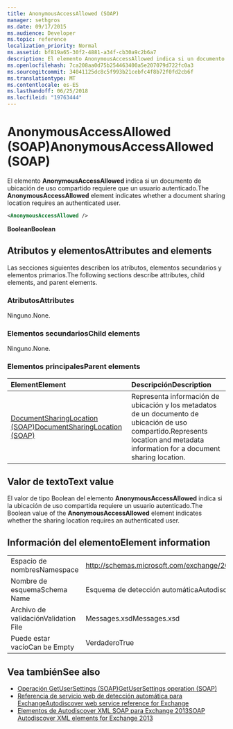```yaml
---
title: AnonymousAccessAllowed (SOAP)
manager: sethgros
ms.date: 09/17/2015
ms.audience: Developer
ms.topic: reference
localization_priority: Normal
ms.assetid: bf819a65-30f2-4881-a34f-cb30a9c2b6a7
description: El elemento AnonymousAccessAllowed indica si un documento de ubicación de uso compartido requiere que un usuario autenticado.
ms.openlocfilehash: 7ca208aa0d75b254463400a5e207079d722fc0a3
ms.sourcegitcommit: 34041125dc8c5f993b21cebfc4f8b72f0fd2cb6f
ms.translationtype: MT
ms.contentlocale: es-ES
ms.lasthandoff: 06/25/2018
ms.locfileid: "19763444"
---
```

# <a name="anonymousaccessallowed-soap"></a><span data-ttu-id="18bc6-103">AnonymousAccessAllowed (SOAP)</span><span class="sxs-lookup"><span data-stu-id="18bc6-103">AnonymousAccessAllowed (SOAP)</span></span>

<span data-ttu-id="18bc6-104">El elemento **AnonymousAccessAllowed** indica si un documento de ubicación de uso compartido requiere que un usuario autenticado.</span><span class="sxs-lookup"><span data-stu-id="18bc6-104">The **AnonymousAccessAllowed** element indicates whether a document sharing location requires an authenticated user.</span></span> 
  
```XML
<AnonymousAccessAllowed /> 
```

 <span data-ttu-id="18bc6-105">**Boolean**</span><span class="sxs-lookup"><span data-stu-id="18bc6-105">**Boolean**</span></span>
## <a name="attributes-and-elements"></a><span data-ttu-id="18bc6-106">Atributos y elementos</span><span class="sxs-lookup"><span data-stu-id="18bc6-106">Attributes and elements</span></span>

<span data-ttu-id="18bc6-107">Las secciones siguientes describen los atributos, elementos secundarios y elementos primarios.</span><span class="sxs-lookup"><span data-stu-id="18bc6-107">The following sections describe attributes, child elements, and parent elements.</span></span>
  
### <a name="attributes"></a><span data-ttu-id="18bc6-108">Atributos</span><span class="sxs-lookup"><span data-stu-id="18bc6-108">Attributes</span></span>

<span data-ttu-id="18bc6-109">Ninguno.</span><span class="sxs-lookup"><span data-stu-id="18bc6-109">None.</span></span>
  
### <a name="child-elements"></a><span data-ttu-id="18bc6-110">Elementos secundarios</span><span class="sxs-lookup"><span data-stu-id="18bc6-110">Child elements</span></span>

<span data-ttu-id="18bc6-111">Ninguno.</span><span class="sxs-lookup"><span data-stu-id="18bc6-111">None.</span></span>
  
### <a name="parent-elements"></a><span data-ttu-id="18bc6-112">Elementos principales</span><span class="sxs-lookup"><span data-stu-id="18bc6-112">Parent elements</span></span>

|<span data-ttu-id="18bc6-113">**Element**</span><span class="sxs-lookup"><span data-stu-id="18bc6-113">**Element**</span></span>|<span data-ttu-id="18bc6-114">**Descripción**</span><span class="sxs-lookup"><span data-stu-id="18bc6-114">**Description**</span></span>|
|:-----|:-----|
|[<span data-ttu-id="18bc6-115">DocumentSharingLocation (SOAP)</span><span class="sxs-lookup"><span data-stu-id="18bc6-115">DocumentSharingLocation (SOAP)</span></span>](documentsharinglocation-soap.md) <br/> |<span data-ttu-id="18bc6-116">Representa información de ubicación y los metadatos de un documento de ubicación de uso compartido.</span><span class="sxs-lookup"><span data-stu-id="18bc6-116">Represents location and metadata information for a document sharing location.</span></span>  <br/> |
   
## <a name="text-value"></a><span data-ttu-id="18bc6-117">Valor de texto</span><span class="sxs-lookup"><span data-stu-id="18bc6-117">Text value</span></span>

<span data-ttu-id="18bc6-118">El valor de tipo Boolean del elemento **AnonymousAccessAllowed** indica si la ubicación de uso compartida requiere un usuario autenticado.</span><span class="sxs-lookup"><span data-stu-id="18bc6-118">The Boolean value of the **AnonymousAccessAllowed** element indicates whether the sharing location requires an authenticated user.</span></span> 
  
## <a name="element-information"></a><span data-ttu-id="18bc6-119">Información del elemento</span><span class="sxs-lookup"><span data-stu-id="18bc6-119">Element information</span></span>

|||
|:-----|:-----|
|<span data-ttu-id="18bc6-120">Espacio de nombres</span><span class="sxs-lookup"><span data-stu-id="18bc6-120">Namespace</span></span>  <br/> |http://schemas.microsoft.com/exchange/2010/Autodiscover  <br/> |
|<span data-ttu-id="18bc6-121">Nombre de esquema</span><span class="sxs-lookup"><span data-stu-id="18bc6-121">Schema Name</span></span>  <br/> |<span data-ttu-id="18bc6-122">Esquema de detección automática</span><span class="sxs-lookup"><span data-stu-id="18bc6-122">Autodiscover schema</span></span>  <br/> |
|<span data-ttu-id="18bc6-123">Archivo de validación</span><span class="sxs-lookup"><span data-stu-id="18bc6-123">Validation File</span></span>  <br/> |<span data-ttu-id="18bc6-124">Messages.xsd</span><span class="sxs-lookup"><span data-stu-id="18bc6-124">Messages.xsd</span></span>  <br/> |
|<span data-ttu-id="18bc6-125">Puede estar vacío</span><span class="sxs-lookup"><span data-stu-id="18bc6-125">Can be Empty</span></span>  <br/> |<span data-ttu-id="18bc6-126">Verdadero</span><span class="sxs-lookup"><span data-stu-id="18bc6-126">True</span></span>  <br/> |
   
## <a name="see-also"></a><span data-ttu-id="18bc6-127">Vea también</span><span class="sxs-lookup"><span data-stu-id="18bc6-127">See also</span></span>

- [<span data-ttu-id="18bc6-128">Operación GetUserSettings (SOAP)</span><span class="sxs-lookup"><span data-stu-id="18bc6-128">GetUserSettings operation (SOAP)</span></span>](getusersettings-operation-soap.md)
- [<span data-ttu-id="18bc6-129">Referencia de servicio web de detección automática para Exchange</span><span class="sxs-lookup"><span data-stu-id="18bc6-129">Autodiscover web service reference for Exchange</span></span>](autodiscover-web-service-reference-for-exchange.md)
- [<span data-ttu-id="18bc6-130">Elementos de Autodiscover XML SOAP para Exchange 2013</span><span class="sxs-lookup"><span data-stu-id="18bc6-130">SOAP Autodiscover XML elements for Exchange 2013</span></span>](soap-autodiscover-xml-elements-for-exchange-2013.md)

